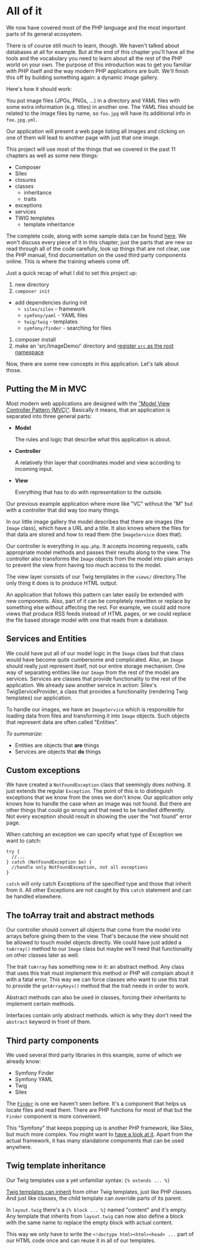 # All of it

We now have covered most of the PHP language and the most important parts of its general ecosystem.

There is of course still much to learn, though. We haven't talked about databases at all for example. But at the end of this chapter you'll have all the tools and the vocabulary you need to learn about all the rest of the PHP world on your own. The purpose of this introduction was to get you familiar with PHP itself and the way modern PHP applications are built. We'll finish this off by building something again: a dynamic image gallery.

Here's how it should work:

You put image files (JPGs, PNGs, ...) in a directory and YAML files with some extra information (e.g. titles) in another one. The YAML files should be related to the image files by name, so `foo.jpg` will have its additional info in `foo.jpg.yml`.

Our application will present a web page listing all images and clicking on one of them will lead to another page with just that one image.

This project will use most of the things that we covered in the past 11 chapters as well as some new things:

* Composer
* Silex
* closures
* classes
  * inheritance
  * traits
* exceptions
* services
* TWIG templates
  * template inheritance

The complete code, along with some sample data can be found [here](examples/12). We won't discuss every piece of it in this chapter, just the parts that are new so read through all of the code carefully, look up things that are not clear, use the PHP manual, find documentation on the used third party components online. This is where the training wheels come off.

Just a quick recap of what I did to set this project up:

1. new directory
1. `composer init`
  * add dependencies during init
    * `silex/silex` - framework
    * `symfony/yaml` - YAML files
    * `twig/twig` - templates
    * `symfony/finder` - searching for files
1. composer install
1. make an 'src/ImageDemo/' directory and [register `src` as the root namespace](11_namespaces_and_autoloading.md#autoloading)

Now, there are some new concepts in this application. Let's talk about those.

## Putting the M in MVC

Most modern web applications are designed with the ["Model View Controller Pattern (MVC)"](http://en.wikipedia.org/wiki/Model–view–controller). Basically it means, that an application is separated into three general parts:

* **Model**
  
  The rules and logic that describe what this application is about.

* **Controller**

  A relatively thin layer that coordinates model and view according to incoming input.

* **View**

  Everything that has to do with representation to the outside.

Our previous example application where more like "VC" without the "M" but with a controller that did way too many things.

In our little image gallery the model describes that there are images (the `Image` class), which have a URL and a title. It also knows where the files for that data are stored and how to read them (the `ImageService` does that).

Our controller is everything in `app.php`. It accepts incoming requests, calls appropriate model methods and passes their results along to the view. The controller also transforms the `Image` objects from the model into plain arrays to prevent the view from having too much access to the model.

The view layer consists of our Twig templates in the `views/` directory.The only thing it does is to produce HTML output.

An application that follows this pattern can later easily be extended with new components. Also, part of it can be completely rewritten or replace by something else without affecting the rest. For example, we could add more views that produce RSS feeds instead of HTML pages, or we could replace the file based storage model with one that reads from a database.


## Services and Entities

We could have put all of our model logic in the `Image` class but that class would have become quite cumbersome and complicated. Also, an `Image` should really just represent itself, not our entire storage mechanism. One way of separating entities like our `Image` from the rest of the model are services. Services are classes that provide functionality to the rest of the application. We already saw another service in action: Silex's TwigServiceProvider, a class that provides a functionality (rendering Twig templates) our application.

To handle our images, we have an `ImageService` which is responsible for loading data from files and transforming it into `Image` objects. Such objects that represent data are often called "Entities".

*To summarize:*

* Entities are objects that **are** things
* Services are objects that **do** things

## Custom exceptions

We have created a `NotFoundException` class that seemingly does nothing. It just extends the regular `Exception`. The point of this is to distinguish exceptions that we know from the ones we don't know. Our application only knows how to handle the case when an image was not found. But there are other things that could go wrong and that need to be handled differently. Not every exception should result in showing the user the "not found" error page.

When catching an exception we can specify what type of Exception we want to catch:

```
try {
  //...
} catch (NotFoundException $e) {
  //handle only NotFoundException, not all exceptions
}
```

`catch` will only catch Exceptions of the specified type and those that inherit from it. All other Exceptions are not caught by this `catch` statement and can be handled elsewhere.

## The toArray trait and abstract methods

Our controller should convert all objects that come from the model into arrays before giving them to the view. That's because the view should not be allowed to touch model objects directly. We could have just added a `toArray()` method to our `Image` class but maybe we'll need that functionality on other classes later as well.

The trait `toArray` has something new in it: an abstract method. Any class that uses this trait must implement this method or PHP will complain about it with a fatal error. This way we can force classes who want to use this trait to provide the `getArrayKeys()` method that the trait needs in order to work.

Abstract methods can also be used in classes, forcing their inheritants to implement certain methods.

Interfaces contain only abstract methods. which is why they don't need the `abstract` keyword in front of them.

## Third party components

We used several third party libraries in this example, some of which we already know:

* Symfony Finder
* Symfony YAML
* Twig
* Silex

The [`Finder`](http://symfony.com/doc/current/components/finder.html) is one we haven't seen before. It's a component that helps us locate files and read them. There are PHP functions for most of that but the `Finder` component is more convenient.

This "Symfony" that keeps popping up is another PHP framework, like Silex, but much more complex. You might want to [have a look at it](http://symfony.com). Apart from the actual framework, it has many standalone components that can be used anywhere.

## Twig template inheritance

Our Twig templates use a yet unfamiliar syntax: `{% extends ... %}`

[Twig templates can inherit](http://twig.sensiolabs.org/doc/templates.html#template-inheritance) from other Twig templates, just like PHP classes. And just like classes, the child template can override parts of its parent.

In `layout.twig` there's a `{% block ... %}` named "content" and it's empty. Any template that inherits from `layout.twig` can now also define a block with the same name to replace the empty block with actual content.

This way we only have to write the `<!doctype html><html><head> ...` part of our HTML code once and can reuse it in all of our templates.
